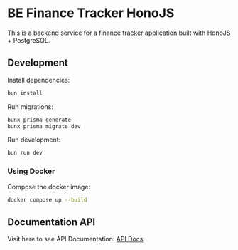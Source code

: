 # BE Finance Tracker HonoJS

This is a backend service for a finance tracker application built with HonoJS + PostgreSQL.

## Development

Install dependencies:

```sh
bun install
```

Run migrations:

```sh
bunx prisma generate
bunx prisma migrate dev
```

Run development:

```sh
bun run dev
```

### Using Docker

Compose the docker image:

```sh
docker compose up --build
```

## Documentation API

Visit here to see API Documentation: [API Docs](https://api-finance.sofyan.id/)
